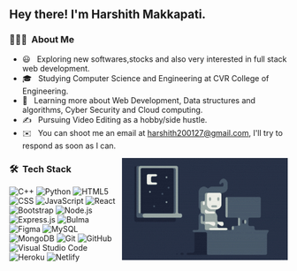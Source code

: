 <h2> Hey there! I'm Harshith Makkapati.</h2>

<h3> 👨🏻‍💻 &nbsp;About Me </h3>

- 😃 &nbsp; Exploring new softwares,stocks and also very interested in full stack web development.
- 🎓 &nbsp; Studying Computer Science and Engineering at CVR College of Engineering.
- 🌱 &nbsp; Learning more about Web Development, Data structures and algorithms, Cyber Security and Cloud computing.
- ✍️ &nbsp; Pursuing Video Editing as a hobby/side hustle.
- ✉️ &nbsp; You can shoot me an email at harshith200127@gmail.com, I'll try to respond as soon as I can.
<img alt="Night Coding" src="https://raw.githubusercontent.com/AVS1508/AVS1508/master/assets/Night-Coding.gif" align="right"/>

<h3> 🛠 &nbsp;Tech Stack</h3>

  ![C++](https://img.shields.io/badge/-C++-333333?style=flat&logo=C%2B%2B&logoColor=00599C)
  ![Python](https://img.shields.io/badge/-Python-333333?style=flat&logo=python)
  ![HTML5](https://img.shields.io/badge/-HTML5-333333?style=flat&logo=HTML5)
  ![CSS](https://img.shields.io/badge/-CSS-333333?style=flat&logo=CSS3&logoColor=1572B6)
  ![JavaScript](https://img.shields.io/badge/-JavaScript-333333?style=flat&logo=javascript)
  ![React](https://img.shields.io/badge/-React-05122A?style=flat&logo=react)
  ![Bootstrap](https://img.shields.io/badge/-Bootstrap-333333?style=flat&logo=bootstrap&logoColor=563D7C)
  ![Node.js](https://img.shields.io/badge/-Node.js-333333?style=flat&logo=node.js)
  ![Express.js](https://img.shields.io/badge/-Express.js-333333?style=flat&logo=express&logoColor=red)
  ![Bulma](https://img.shields.io/badge/-Bulma-333333?style=flat&logo=Bulma&logoColor=9cf)
  ![Figma](https://img.shields.io/badge/-Figma-333333?style=flat&logo=Figma&logoColor=blueviolet)
  ![MySQL](https://img.shields.io/badge/-MySQL-333333?style=flat&logo=mysql)
  ![MongoDB](https://img.shields.io/badge/-MongoDB-333333?style=flat&logo=mongodb)
  ![Git](https://img.shields.io/badge/-Git-333333?style=flat&logo=git)
  ![GitHub](https://img.shields.io/badge/-GitHub-333333?style=flat&logo=github)
  ![Visual Studio Code](https://img.shields.io/badge/-Visual%20Studio%20Code-333333?style=flat&logo=visual-studio-code&logoColor=007ACC)
  ![Heroku](https://img.shields.io/badge/-Heroku-333333?style=flat&logo=heroku)
  ![Netlify](https://img.shields.io/badge/-Netlify-333333?style=flat&logo=netlify)
<br/>




